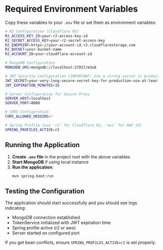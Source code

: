 # Required Environment Variables

Copy these variables to your `.env` file or set them as environment variables:

```bash
# R2 Configuration (Cloudflare R2)
R2_ACCESS_KEY_ID=your-r2-access-key-id
R2_SECRET_ACCESS_KEY=your-r2-secret-access-key  
R2_ENDPOINT=https://your-account-id.r2.cloudflarestorage.com
R2_BUCKET=your-bucket-name
R2_ACCOUNT_ID=your-cloudflare-account-id

# MongoDB Configuration
MONGODB_URI=mongodb://localhost:27017/m3u8

# JWT Security Configuration (IMPORTANT: Use a strong secret in production!)
JWT_SECRET=your-very-long-secure-secret-key-for-production-use-at-least-32-characters
JWT_EXPIRATION_MINUTES=15

# Server Configuration for Secure Proxy
SERVER_HOST=localhost
SERVER_PORT=8080

# CORS Configuration
CORS_ALLOWED_ORIGINS=*

# Spring Profile (use 'r2' for Cloudflare R2, 'aws' for AWS S3)
SPRING_PROFILES_ACTIVE=r2
```

## Running the Application

1. **Create `.env` file** in the project root with the above variables
2. **Start MongoDB** if using local instance
3. **Run the application**:
   ```bash
   mvn spring-boot:run
   ```

## Testing the Configuration

The application should start successfully and you should see logs indicating:
- MongoDB connection established
- TokenService initialized with JWT expiration time
- Spring profile active (r2 or aws)
- Server started on configured port

If you get bean conflicts, ensure `SPRING_PROFILES_ACTIVE=r2` is set properly.

